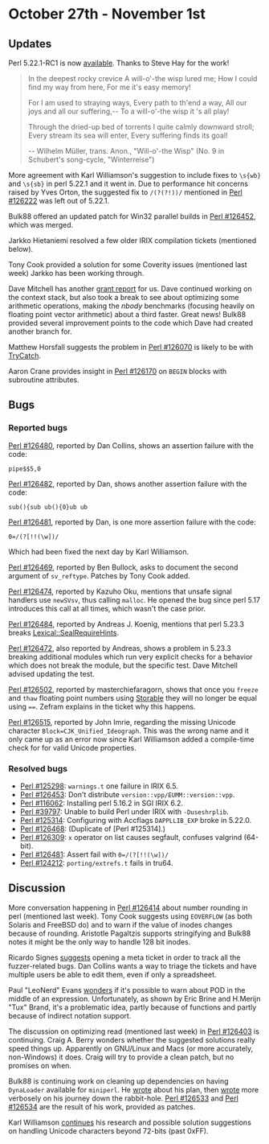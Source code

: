 # October 27th - November 1st

## Updates

Perl 5.22.1-RC1 is now
[available](http://www.nntp.perl.org/group/perl.perl5.porters/232321).
Thanks to Steve Hay for the work!

>  In the deepest rocky crevice
>  A will-o'-the wisp lured me;
>  How I could find my way from here,
>  For me it's easy memory!
>
>  For I am used to straying ways,
>  Every path to th'end a way,
>  All our joys and all our suffering,--
>  To a will-o'-the wisp it 's all play!
>
>  Through the dried-up bed of torrents
>  I quite calmly downward stroll;
>  Every stream its sea will enter,
>  Every suffering finds its goal!
>
>    -- Wilhelm Müller, trans. Anon., "Will-o'-the Wisp"
>       (No. 9 in Schubert's song-cycle, "Winterreise")

More agreement with Karl Williamson's suggestion to include fixes to
`\s{wb}` and `\s{sb}` in perl 5.22.1 and it went in. Due to performance hit
concerns raised by Yves Orton, the suggested fix to `/(?(?!))/` mentioned in
[Perl #126222](https://rt.perl.org/Public/Bug/Display.html?id=126222) was
left out of 5.22.1.

Bulk88 offered an updated patch for Win32 parallel builds in
[Perl #126452](https://rt.perl.org/Ticket/Display.html?id=126452), which
was merged.

Jarkko Hietaniemi resolved a few older IRIX compilation tickets (mentioned
below).

Tony Cook provided a solution for some Coverity issues (mentioned last
week) Jarkko has been working through.

Dave Mitchell has another
[grant report](http://www.nntp.perl.org/group/perl.perl5.porters/232244)
for us. Dave continued working on the context stack, but also took a break
to see about optimizing some arithmetic operations, making the *nbody*
benchmarks (focusing heavily on floating point vector arithmetic) about
a third faster. Great news! Bulk88 provided several improvement points
to the code which Dave had created another branch for.

Matthew Horsfall suggests the problem in
[Perl #126070](https://rt.perl.org/Ticket/Display.html?id=126070)
is likely to be with
[TryCatch](https://metacpan.org/pod/TryCatch).

Aaron Crane provides insight in
[Perl #126170](https://rt.perl.org/Ticket/Display.html?id=126170)
on `BEGIN` blocks with subroutine attributes.

## Bugs

### Reported bugs

[Perl #126480](https://rt.perl.org/Ticket/Display.html?id=126480),
reported by Dan Collins, shows an assertion failure with the code:

    pipe$$5,0

[Perl #126482](https://rt.perl.org/Ticket/Display.html?id=126482),
reported by Dan, shows another assertion failure with the code:

    sub(){sub ub(){0}ub ub

[Perl #126481](https://rt.perl.org/Ticket/Display.html?id=126481),
reported by Dan, is one more assertion failure with the code:

    0=/(?[!!(\w])/

Which had been fixed the next day by Karl Williamson.

[Perl #126469](https://rt.perl.org/Ticket/Display.html?id=126469),
reported by Ben Bullock, asks to document the second argument of
`sv_reftype`. Patches by Tony Cook added.

[Perl #126474](https://rt.perl.org/Ticket/Display.html?id=126474),
reported by Kazuho Oku, mentions that unsafe signal handlers use
`newSVsv`, thus calling `malloc`. He opened the bug since perl 5.17
introduces this call at all times, which wasn't the case prior.

[Perl #126484](https://rt.perl.org/Ticket/Display.html?id=126484),
reported by Andreas J. Koenig, mentions that perl 5.23.3 breaks
[Lexical::SealRequireHints](https://metacpan.org/pod/Lexical/SealRequireHints).

[Perl #126472](https://rt.perl.org/Ticket/Display.html?id=126472),
also reported by Andreas, shows a problem in 5.23.3 breaking additional
modules which run very explicit checks for a behavior which does not break
the module, but the specific test. Dave Mitchell advised updating the
test.

[Perl #126502](https://rt.perl.org/Ticket/Display.html?id=126502),
reported by masterchiefaragorn, shows that once you `freeze` and `thaw`
floating point numbers using [Storable](https://metacpan.org/pod/Storable)
they will no longer be equal using `==`. Zefram explains in the ticket
why this happens.

[Perl #126515](https://rt.perl.org/Ticket/Display.html?id=126515),
reported by John Imrie, regarding the missing Unicode character
`Block=CJK_Unified_Ideograph`. This was the wrong name and it only came
up as an error now since Karl Williamson added a compile-time check for
for valid Unicode properties.

### Resolved bugs

* [Perl #125298](https://rt.perl.org/Ticket/Display.html?id=125298):
  `warnings.t` one failure in IRIX 6.5.
* [Perl #126453](https://rt.perl.org/Ticket/Display.html?id=126453):
  Don't distribute `version::vpp/EUMM::version::vpp`.
* [Perl #116062](https://rt.perl.org/Ticket/Display.html?id=116062):
  Installing perl 5.16.2 in SGI IRIX 6.2.
* [Perl #39797](https://rt.perl.org/Ticket/Display.html?id=39797):
  Unable to build Perl under IRIX with `-Duseshrplib`.
* [Perl #125314](https://rt.perl.org/Ticket/Display.html?id=125314):
  Configuring with Accflags `DAPPLLIB_EXP` broke in 5.22.0.
* [Perl #126468](https://rt.perl.org/Ticket/Display.html?id=126468):
  (Duplicate of [Perl #125314].)
* [Perl #126309](https://rt.perl.org/Ticket/Display.html?id=126309):
  `x` operator on list causes segfault, confuses valgrind (64-bit).
* [Perl #126481](https://rt.perl.org/Ticket/Display.html?id=126481):
  Assert fail with `0=/(?[!!(\w])/`
* [Perl #124212](https://rt.perl.org/Ticket/Display.html?id=124212):
  `porting/extrefs.t` fails in tru64.

## Discussion

More conversation happening in
[Perl #126414](https://rt.perl.org/Ticket/Display.html?id=126414)
about number rounding in perl (mentioned last week). Tony Cook suggests
using `EOVERFLOW` (as both Solaris and FreeBSD do) and to warn if the
value of inodes changes because of rounding. Aristotle Pagaltzis supports
stringifying and Bulk88 notes it might be the only way to handle 128 bit
inodes.

Ricardo Signes
[suggests](http://www.nntp.perl.org/group/perl.perl5.porters/232223)
opening a meta ticket in order to track all the
fuzzer-related bugs. Dan Collins wants a way to triage the tickets and
have multiple users be able to edit them, even if only a spreadsheet.

Paul "LeoNerd" Evans
[wonders](http://www.nntp.perl.org/group/perl.perl5.porters/232245)
if it's possible to warn about POD in the
middle of an expression. Unfortunately, as shown by Eric Brine and
H.Merijn "Tux" Brand, it's a problematic idea, partly because of functions
and partly because of indirect notation support.

The discussion on optimizing read (mentioned last week) in
[Perl #126403](https://rt.perl.org/Ticket/Display.html?id=126403)
is continuing. Craig A. Berry wonders whether the suggested solutions
really speed things up. Apparently on GNU/Linux and Macs (or more
accurately, non-Windows) it does. Craig will try to provide a clean
patch, but no promises on when.

Bulk88 is continuing work on cleaning up dependencies on having
`DynaLoader` available for `miniperl`. He
[wrote](http://www.nntp.perl.org/group/perl.perl5.porters/232207)
about his plan, then
[wrote](http://www.nntp.perl.org/group/perl.perl5.porters/232296)
more verbosely on his journey down the rabbit-hole.
[Perl #126533](https://rt.perl.org/Ticket/Display.html?id=126533)
and [Perl #126534](https://rt.perl.org/Ticket/Display.html?id=126534)
are the result of his work, provided as patches.

Karl Williamson
[continues](http://www.nntp.perl.org/group/perl.perl5.porters/232262)
his research and possible solution suggestions on handling Unicode
characters beyond 72-bits (past 0xFF).
